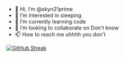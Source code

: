- 👋 Hi, I’m @skyn21prime
- 👀 I’m interested in sleeping
- 🌱 I’m currently learning code
- 💞️ I’m looking to collaborate on Don't know
- 📫 How to reach me uhhhh you don't

[![GitHub Streak](https://streak-stats.demolab.com/?user=Skyn21prime)](https://git.io/streak-stats)
<!---
skyn21prime/skyn21prime is a ✨ special ✨ repository because its `README.md` (this file) appears on your GitHub profile.
You can click the Preview link to take a look at your changes.
--->
